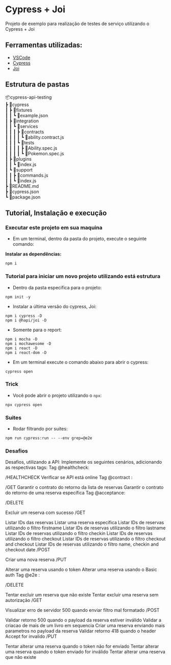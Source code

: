 # Cypress + Joi

Projeto de exemplo para realização de testes de serviço utilizando o Cypress + Joi

## Ferramentas utilizadas:
- [VSCode](https://code.visualstudio.com/ "VSCode")
- [Cypress](https://www.npmjs.com/package/cypress "Cypress")
- [Joi](https://www.npmjs.com/package/@hapi/joi "Joi")

## Estrutura de pastas

📦cypress-api-testing  
 ┣ 📂cypress  
 ┃ ┣ 📂fixtures  
 ┃ ┃ ┗ 📜example.json  
 ┃ ┣ 📂integration  
 ┃ ┃ ┗ 📂services  
 ┃ ┃ ┃ ┣ 📂contracts  
 ┃ ┃ ┃ ┃ ┗ 📜ability.contract.js  
 ┃ ┃ ┃ ┗ 📂tests  
 ┃ ┃ ┃ ┃ ┣ 📜Ability.spec.js  
 ┃ ┃ ┃ ┃ ┗ 📜Pokemon.spec.js  
 ┃ ┣ 📂plugins  
 ┃ ┃ ┗ 📜index.js  
 ┃ ┗ 📂support  
 ┃ ┃ ┣ 📜commands.js  
 ┃ ┃ ┗ 📜index.js  
 ┣ 📜README.md  
 ┣ 📜cypress.json  
 ┗ 📜package.json  

## Tutorial, Instalação e execução

### Executar este projeto em sua maquina

* Em um terminal, dentro da pasta do projeto, execute o seguinte comando:

**Instalar as dependências:**  
```
npm i
```

### Tutorial para iniciar um novo projeto utilizando está estrutura

* Dentro da pasta especifica para o projeto:
```
npm init -y
```

* Instalar a última versão do cypress, Joi:
```
npm i cypress -D
npm i @hapi/joi -D
```
* Somente para o report:  
```
npm i mocha -D
npm i mochawesome -D
npm i react -D
npm i react-dom -D
```

* Em um terminal execute o comando abaixo para abrir o cypress:
```
cypress open 
```

### Trick

* Você pode abrir o projeto utilizando o `npx`:
```
npx cypress open
```

### Suites

* Rodar filtrando por suítes:
```
npm run cypress:run -- --env grep=@e2e
```

### Desafios

Desafios, utilizando a API:
Implemente os seguintes cenários, adicionando as respectivas tags:
Tag @healthcheck:

/HEALTHCHECK
Verificar se API está online
Tag @contract :

/GET
Garantir o contrato do retorno da lista de reservas
Garantir o contrato do retorno de uma reserva específica
Tag @acceptance:

/DELETE

Excluir um reserva com sucesso
/GET

Listar IDs das reservas
Listar uma reserva específica
Listar IDs de reservas utilizando o filtro firstname
Listar IDs de reservas utilizando o filtro lastname
Listar IDs de reservas utilizando o filtro checkin
Listar IDs de reservas utilizando o filtro checkout
Listar IDs de reservas utilizando o filtro checkout and checkout
Listar IDs de reservas utilizando o filtro name, checkin and checkout date
/POST

Criar uma nova reserva
/PUT

Alterar uma reserva usando o token
Alterar uma reserva usando o Basic auth
Tag @e2e :

/DELETE

Tentar excluir um reserva que não existe
Tentar excluir uma reserva sem autorização
/GET

Visualizar erro de servidor 500 quando enviar filtro mal formatado
/POST

Validar retorno 500 quando o payload da reserva estiver inválido
Validar a criacao de mais de um livro em sequencia
Criar uma reserva enviando mais parametros no payload da reserva
Validar retorno 418 quando o header Accept for invalido
/PUT

Tentar alterar uma reserva quando o token não for enviado
Tentar alterar uma reserva quando o token enviado for inválido
Tentar alterar uma reserva que não existe